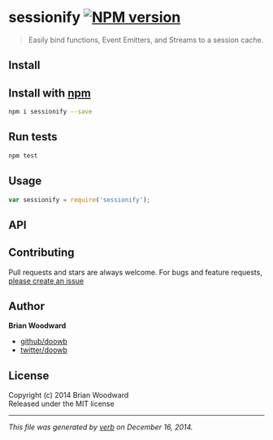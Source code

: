 # sessionify [![NPM version](https://badge.fury.io/js/sessionify.svg)](http://badge.fury.io/js/sessionify)

> Easily bind functions, Event Emitters, and Streams to a session cache.

## Install
## Install with [npm](npmjs.org)

```bash
npm i sessionify --save
```

## Run tests

```bash
npm test
```

## Usage

```js
var sessionify = require('sessionify');
```

## API


## Contributing
Pull requests and stars are always welcome. For bugs and feature requests, [please create an issue](https://github.com/doowb/sessionify/issues)

## Author

**Brian Woodward**
 
+ [github/doowb](https://github.com/doowb)
+ [twitter/doowb](http://twitter.com/doowb) 

## License
Copyright (c) 2014 Brian Woodward  
Released under the MIT license

***

_This file was generated by [verb](https://github.com/assemble/verb) on December 16, 2014._